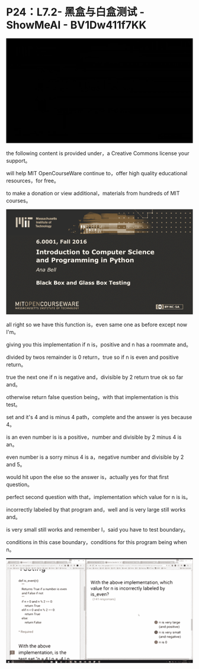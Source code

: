 # P24：L7.2- 黑盒与白盒测试 - ShowMeAI - BV1Dw411f7KK

![](img/d806e20a859769ba7ae90f64e1aa2225_0.png)

the following content is provided under，a Creative Commons license your support。

will help MIT OpenCourseWare continue to，offer high quality educational resources，for free。

to make a donation or view additional，materials from hundreds of MIT courses。



![](img/d806e20a859769ba7ae90f64e1aa2225_2.png)

all right so we have this function is，even same one as before except now I'm。

giving you this implementation if n is，positive and n has a roommate and。

divided by twos remainder is 0 return，true so if n is even and positive return。

true the next one if n is negative and，divisible by 2 return true ok so far and。

otherwise return false question being，with that implementation is this test。

set and it's 4 and is minus 4 path，complete and the answer is yes because 4。

is an even number is is a positive，number and divisible by 2 minus 4 is an。

even number is a sorry minus 4 is a，negative number and divisible by 2 and 5。

would hit upon the else so the answer is，actually yes for that first question。

perfect second question with that，implementation which value for n is is。

incorrectly labeled by that program and，well and is very large still works and。

is very small still works and remember I，said you have to test boundary。

conditions in this case boundary，conditions for this program being when n。



![](img/d806e20a859769ba7ae90f64e1aa2225_4.png)